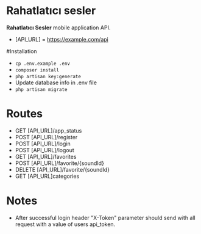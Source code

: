 # Rahatlatıcı sesler

**Rahatlatıcı Sesler** mobile application API.

* [API_URL] = https://example.com/api

#Installation
* `cp .env.example .env`
* `composer install`
* `php artisan key:generate`
* Update database info in .env file
* `php artisan migrate`

# Routes
* GET [API_URL]/app_status
* POST [API_URL]/register
* POST [API_URL]/login
* POST [API_URL]/logout
* GET [API_URL]/favorites
* POST [API_URL]/favorite/{soundId}
* DELETE [API_URL]/favorite/{soundId}
* GET [API_URL]categories

# Notes
* After successful login header "X-Token" parameter should send with all request with a value of users api_token.
